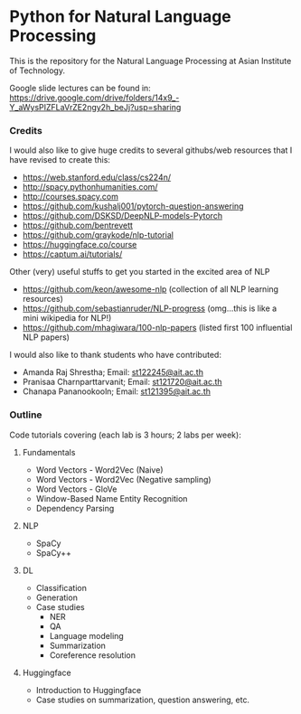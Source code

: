 # Python for Natural Language Processing

This is the repository for the Natural Language Processing at Asian Institute of Technology.

Google slide lectures can be found in:  https://drive.google.com/drive/folders/14x9_-Y_aWysPIZFLaVrZE2ngy2h_beJj?usp=sharing  

### Credits

I would also like to give huge credits to several githubs/web resources that I have revised to create this:

- https://web.stanford.edu/class/cs224n/
- http://spacy.pythonhumanities.com/
- http://courses.spacy.com
- https://github.com/kushalj001/pytorch-question-answering
- https://github.com/DSKSD/DeepNLP-models-Pytorch
- https://github.com/bentrevett
- https://github.com/graykode/nlp-tutorial
- https://huggingface.co/course
- https://captum.ai/tutorials/

Other (very) useful stuffs to get you started in the excited area of NLP
- https://github.com/keon/awesome-nlp (collection of all NLP learning resources)
- https://github.com/sebastianruder/NLP-progress (omg...this is like a mini wikipedia for NLP!)
- https://github.com/mhagiwara/100-nlp-papers (listed first 100 influential NLP papers)

I would also like to thank students who have contributed:

- Amanda Raj Shrestha;  Email: st122245@ait.ac.th
- Pranisaa Charnparttarvanit; Email: st121720@ait.ac.th
- Chanapa Pananookooln; Email: st121395@ait.ac.th

### Outline

Code tutorials covering (each lab is 3 hours; 2 labs per week):

1. Fundamentals
   - Word Vectors - Word2Vec (Naive)
   - Word Vectors - Word2Vec (Negative sampling)
   - Word Vectors - GloVe
   - Window-Based Name Entity Recognition
   - Dependency Parsing

2. NLP
   - SpaCy 
   - SpaCy++

3. DL
   - Classification
   - Generation
   - Case studies
      - NER
      - QA
      - Language modeling
      - Summarization
      - Coreference resolution

4. Huggingface
   - Introduction to Huggingface
   - Case studies on summarization, question answering, etc.
